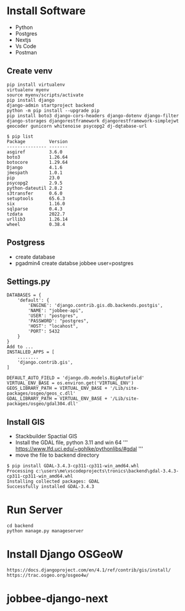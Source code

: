 # Install Software
* Python
* Postgres
* Nextjs
* Vs Code
* Postman


## Create venv
```
pip install virtualenv
virtualenv myenv
source myenv/scripts/activate
pip install django
django-admin startproject backend
python -m pip install --upgrade pip
pip install boto3 django-cors-headers django-dotenv django-filter django-storages djangorestframework djangorestframework-simplejwt geocoder gunicorn whitenoise psycopg2 dj-dqtabase-url
```
```
$ pip list
Package         Version
--------------- -------
asgiref         3.6.0
boto3           1.26.64
botocore        1.29.64
Django          4.1.6
jmespath        1.0.1
pip             23.0
psycopg2        2.9.5
python-dateutil 2.8.2
s3transfer      0.6.0
setuptools      65.6.3
six             1.16.0
sqlparse        0.4.3
tzdata          2022.7
urllib3         1.26.14
wheel           0.38.4

```
## Postgress
* create database
* pgadmin4 create databse jobbee user=postgres

## Settings.py
```
DATABASES = {
    'default': {
        'ENGINE': 'django.contrib.gis.db.backends.postgis',
        'NAME': "jobbee-api",
        'USER': "postgres",
        'PASSWORD': "postgres",
        'HOST': "locahost",
        'PORT': 5432
    }
} 
Add to ...
INSTALLED_APPS = [
    ........
    'django.contrib.gis',
]

DEFAULT_AUTO_FIELD = 'django.db.models.BigAutoField'
VIRTUAL_ENV_BASE = os.environ.get('VIRTUAL_ENV')
GEOS_LIBRARY_PATH = VIRTUAL_ENV_BASE + '/Lib/site-packages/osgeo/geos_c.dll'
GDAL_LIBRARY_PATH = VIRTUAL_ENV_BASE + '/Lib/site-packages/osgeo/gdal304.dll'

``` 
## Install GIS
* Stackbuilder Spactial GIS
* Install the GDAL file, python 3.11 and win 64 
''' https://www.lfd.uci.edu/~gohlke/pythonlibs/#gdal
'''
* move the file to backend directory
```
$ pip install GDAL-3.4.3-cp311-cp311-win_amd64.whl 
Processing c:\users\me\vscodeprojects\tronics\backend\gdal-3.4.3-cp311-cp311-win_amd64.whl
Installing collected packages: GDAL
Successfully installed GDAL-3.4.3
```
# Run Server
```
cd backend
python manage.py manageserver
```
# Install Django OSGeoW
```
https://docs.djangoproject.com/en/4.1/ref/contrib/gis/install/
https://trac.osgeo.org/osgeo4w/
```

# jobbee-django-next